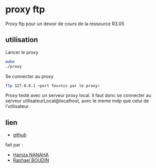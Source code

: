 # proxy ftp

Proxy ftp pour un devoir de cours de la ressource R3.05 

## utilisation

Lancer le proxy

```bash
make
./proxy
```

Se connecter au proxy

```bash
ftp 127.0.0.1 <port fournis par le proxy>
```

Proxy testé avec un serveur proxy local.
Il faut donc se connecter au serveur utilisateurLocal@localhost, avec le meme mdp que celui de l'utilisateur.

## lien

- [github](https://github.com/CaptainBoulbi/proxy-ftp)

fait par :
- [Hamza NANAHA](https://github.com/CaptainBoulbi)
- [Raphael BOUDIN](https://github.com/FruitPassion)
